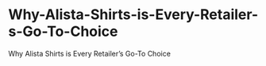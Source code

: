 # Why-Alista-Shirts-is-Every-Retailer-s-Go-To-Choice
Why Alista Shirts is Every Retailer’s Go-To Choice
